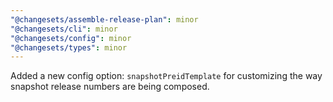 ```yaml
---
"@changesets/assemble-release-plan": minor
"@changesets/cli": minor
"@changesets/config": minor
"@changesets/types": minor
---
```


Added a new config option: `snapshotPreidTemplate` for customizing the way snapshot release numbers are being composed.
